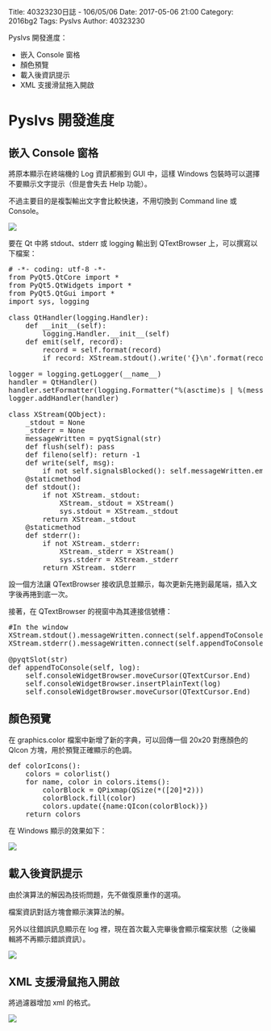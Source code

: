 Title: 40323230日誌 - 106/05/06
Date: 2017-05-06 21:00
Category: 2016bg2
Tags: Pyslvs
Author: 40323230

Pyslvs 開發進度：

* 嵌入 Console 窗格
* 顏色預覽
* 載入後資訊提示
* XML 支援滑鼠拖入開啟

<!-- PELICAN_END_SUMMARY -->

Pyslvs 開發進度
===

嵌入 Console 窗格
---

將原本顯示在終端機的 Log 資訊都搬到 GUI 中，這樣 Windows 包裝時可以選擇不要顯示文字提示（但是會失去 Help 功能）。

不過主要目的是複製輸出文字會比較快速，不用切換到 Command line 或 Console。

![](https://raw.githubusercontent.com/coursemdetw/project_site_files/gh-pages/files/2016spring/g2/Python_solvespace/0506_01.png)

要在 Qt 中將 stdout、stderr 或 logging 輸出到 QTextBrowser 上，可以撰寫以下檔案：

<pre class="brush: python">
# -*- coding: utf-8 -*-
from PyQt5.QtCore import *
from PyQt5.QtWidgets import *
from PyQt5.QtGui import *
import sys, logging

class QtHandler(logging.Handler):
    def __init__(self):
        logging.Handler.__init__(self)
    def emit(self, record):
        record = self.format(record)
        if record: XStream.stdout().write('{}\n'.format(record))

logger = logging.getLogger(__name__)
handler = QtHandler()
handler.setFormatter(logging.Formatter("%(asctime)s | %(message)s"))
logger.addHandler(handler)

class XStream(QObject):
    _stdout = None
    _stderr = None
    messageWritten = pyqtSignal(str)
    def flush(self): pass
    def fileno(self): return -1
    def write(self, msg):
        if not self.signalsBlocked(): self.messageWritten.emit(msg)
    @staticmethod
    def stdout():
        if not XStream._stdout:
            XStream._stdout = XStream()
            sys.stdout = XStream._stdout
        return XStream._stdout
    @staticmethod
    def stderr():
        if not XStream._stderr:
            XStream._stderr = XStream()
            sys.stderr = XStream._stderr
        return XStream._stderr
</pre>

設一個方法讓 QTextBrowser 接收訊息並顯示，每次更新先捲到最尾端，插入文字後再捲到底一次。

接著，在 QTextBrowser 的視窗中為其連接信號槽：

<pre class="brush: python">
#In the window
XStream.stdout().messageWritten.connect(self.appendToConsole)
XStream.stderr().messageWritten.connect(self.appendToConsole)

@pyqtSlot(str)
def appendToConsole(self, log):
    self.consoleWidgetBrowser.moveCursor(QTextCursor.End)
    self.consoleWidgetBrowser.insertPlainText(log)
    self.consoleWidgetBrowser.moveCursor(QTextCursor.End)
</pre>

顏色預覽
---

在 graphics.color 檔案中新增了新的字典，可以回傳一個 20x20 對應顏色的 QIcon 方塊，用於預覽正確顯示的色調。

<pre class="brush: python">
def colorIcons():
    colors = colorlist()
    for name, color in colors.items():
        colorBlock = QPixmap(QSize(*([20]*2)))
        colorBlock.fill(color)
        colors.update({name:QIcon(colorBlock)})
    return colors
</pre>

在 Windows 顯示的效果如下：

![](https://raw.githubusercontent.com/coursemdetw/project_site_files/gh-pages/files/2016spring/g2/Python_solvespace/0506_02.png)

載入後資訊提示
---

由於演算法的解因為技術問題，先不做復原重作的選項。

檔案資訊對話方塊會顯示演算法的解。

另外以往錯誤訊息顯示在 log 裡，現在首次載入完畢後會顯示檔案狀態（之後編輯將不再顯示錯誤資訊）。

![](https://raw.githubusercontent.com/coursemdetw/project_site_files/gh-pages/files/2016spring/g2/Python_solvespace/0506_03.png)

XML 支援滑鼠拖入開啟
---

將過濾器增加 xml 的格式。

![](https://raw.githubusercontent.com/coursemdetw/project_site_files/gh-pages/files/2016spring/g2/Python_solvespace/0506_04.png)
